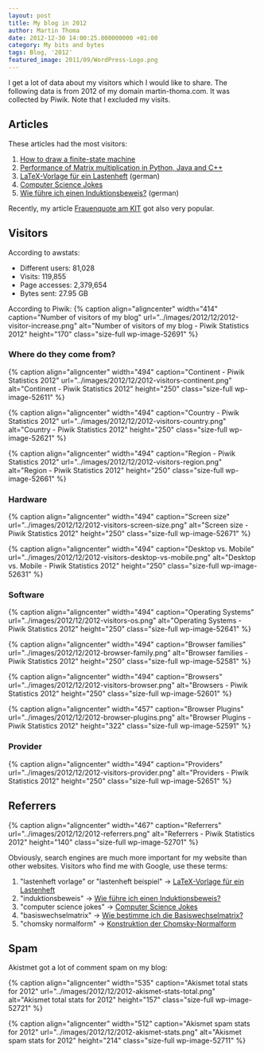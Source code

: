 ```yaml
---
layout: post
title: My blog in 2012
author: Martin Thoma
date: 2012-12-30 14:00:25.000000000 +01:00
category: My bits and bytes
tags: Blog, '2012'
featured_image: 2011/09/WordPress-Logo.png
---
```

I get a lot of data about my visitors which I would like to share. The following data is from 2012 of my domain martin-thoma.com. It was collected by Piwik. Note that I excluded my visits.

<h2>Articles</h2>
These articles had the most visitors:
<ol>
  <li><a href="../how-to-draw-a-finite-state-machine/">How to draw a finite-state machine</a></li>
  <li><a href="../matrix-multiplication-python-java-cpp/">Performance of Matrix multiplication in Python, Java and C++</a></li>
  <li><a href="../latex-vorlage-fur-ein-lastenheft/">LaTeX-Vorlage f&uuml;r ein Lastenheft</a> (german)</li>
  <li><a href="../computer-science-jokes/">Computer Science Jokes</a></li>
  <li><a href="../wie-fuhre-ich-einen-induktionsbeweis/">Wie f&uuml;hre ich einen Induktionsbeweis?</a> (german)</li>
</ol>

Recently, my article <a href="../frauenquote-am-kit/">Frauenquote am KIT</a> got also very popular.

<h2>Visitors</h2>
According to awstats:
<ul>
  <li>Different users: 81,028</li>
  <li>Visits: 119,855</li>
  <li>Page accesses: 2,379,654</li>
  <li>Bytes sent: 27.95 GB</li>
</ul>

According to Piwik:
{% caption align="aligncenter" width="414" caption="Number of visitors of my blog" url="../images/2012/12/2012-visitor-increase.png" alt="Number of visitors of my blog -  Piwik Statistics 2012"  height="170" class="size-full wp-image-52691" %}

<h3>Where do they come from?</h3>
{% caption align="aligncenter" width="494" caption="Continent - Piwik Statistics 2012" url="../images/2012/12/2012-visitors-continent.png" alt="Continent - Piwik Statistics 2012"  height="250" class="size-full wp-image-52611" %}

{% caption align="aligncenter" width="494" caption="Country - Piwik Statistics 2012" url="../images/2012/12/2012-visitors-country.png" alt="Country - Piwik Statistics 2012"  height="250" class="size-full wp-image-52621" %}

{% caption align="aligncenter" width="494" caption="Region - Piwik Statistics 2012" url="../images/2012/12/2012-visitors-region.png" alt="Region - Piwik Statistics 2012"  height="250" class="size-full wp-image-52661" %}

<h3>Hardware</h3>
{% caption align="aligncenter" width="494" caption="Screen size" url="../images/2012/12/2012-visitors-screen-size.png" alt="Screen size - Piwik Statistics 2012"  height="250" class="size-full wp-image-52671" %}

{% caption align="aligncenter" width="494" caption="Desktop vs. Mobile" url="../images/2012/12/2012-visitors-desktop-vs-mobile.png" alt="Desktop vs. Mobile - Piwik Statistics 2012"  height="250" class="size-full wp-image-52631" %}

<h3>Software</h3>
{% caption align="aligncenter" width="494" caption="Operating Systems" url="../images/2012/12/2012-visitors-os.png" alt="Operating Systems - Piwik Statistics 2012"  height="250" class="size-full wp-image-52641" %}

{% caption align="aligncenter" width="494" caption="Browser families" url="../images/2012/12/2012-browser-family.png" alt="Browser families - Piwik Statistics 2012"  height="250" class="size-full wp-image-52581" %}

{% caption align="aligncenter" width="494" caption="Browsers" url="../images/2012/12/2012-visitors-browser.png" alt="Browsers - Piwik Statistics 2012"  height="250" class="size-full wp-image-52601" %}

{% caption align="aligncenter" width="457" caption="Browser Plugins" url="../images/2012/12/2012-browser-plugins.png" alt="Browser Plugins - Piwik Statistics 2012"  height="322" class="size-full wp-image-52591" %}

<h3>Provider</h3>
{% caption align="aligncenter" width="494" caption="Providers" url="../images/2012/12/2012-visitors-provider.png" alt="Providers - Piwik Statistics 2012"  height="250" class="size-full wp-image-52651" %}

<h2>Referrers</h2>
{% caption align="aligncenter" width="467" caption="Referrers" url="../images/2012/12/2012-referrers.png" alt="Referrers  - Piwik Statistics 2012"  height="140" class="size-full wp-image-52701" %}

Obviously, search engines are much more important for my website than other websites.
Visitors who find me with Google, use these terms:
<ol>
  <li>"lastenheft vorlage" or "lastenheft beispiel" &rarr; <a href="../latex-vorlage-fur-ein-lastenheft/">LaTeX-Vorlage f&uuml;r ein Lastenheft</a></li>
  <li>"induktionsbeweis" &rarr; <a href="../wie-fuhre-ich-einen-induktionsbeweis/">Wie f&uuml;hre ich einen Induktionsbeweis?</a></li>
  <li>"computer science jokes" &rarr; <a href="../computer-science-jokes/">Computer Science Jokes</a></li>
  <li>"basiswechselmatrix" &rarr; <a href="../wie-bestimme-ich-die-basiswechselmatrix/">Wie bestimme ich die Basiswechselmatrix?</a></li>
  <li>"chomsky normalform" &rarr; <a href="../konstruktion-der-chomsky-normalform/">Konstruktion der Chomsky-Normalform</a></li>
</ol>

<h2>Spam</h2>
Akistmet got a lot of comment spam on my blog:

{% caption align="aligncenter" width="535" caption="Akismet total stats for 2012" url="../images/2012/12/2012-akismet-stats-total.png" alt="Akismet total stats for 2012"  height="157" class="size-full wp-image-52721" %}

{% caption align="aligncenter" width="512" caption="Akismet spam stats for 2012" url="../images/2012/12/2012-akismet-stats.png" alt="Akismet spam stats for 2012"  height="214" class="size-full wp-image-52711" %}
